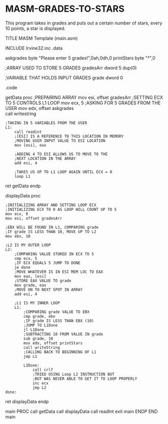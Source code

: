 # MASM-GRADES-TO-STARS
This program takes in grades and puts out a certain number of stars, every 10 points, a star is displayed.


TITLE MASM Template						(main.asm)

INCLUDE Irvine32.inc
.data

askgrades byte "Please enter 5 grades!",0ah,0dh,0
printStars byte "*",0

;ARRAY USED TO STORE 5 GRADES
gradesArr dword 5 dup(0)

;VARIABLE THAT HOLDS INPUT GRADES
grade dword 0

.code

getData proc
	;PREPAIRING ARRAY
	mov esi, offset gradesArr
	;SETTING ECX TO 5 CONTROLS L1 LOOP
	mov ecx, 5
	;ASKING FOR 5 GRADES FROM THE USER
	mov edx, offset askgrades	
	call writestring

	;TAKING IN 5 VARIABLES FROM THE USER
	L1:
		call readint
		;[ESI] IS A REFERENCE TO THIS LOCATION IN MEMORY
		;MOVING USER INPUT VALUE TO ESI LOCATION
		mov [esi], eax

		;ADDING 4 TO ESI ALLOWS US TO MOVE TO THE
		;NEXT LOCATION IN THE ARRAY
		add esi, 4

		;TAKES US UP TO L1 LOOP AGAIN UNTIL ECX = 0
		loop L1
ret
getData endp

displayData proc
	
	;INITIALIZING ARRAY AND SETTING LOOP ECX
	;INITIALIZING ECX TO 0 AS LOOP WILL COUNT UP TO 5
	mov ecx, 0
	mov esi, offset gradesArr

	;EBX WILL BE FOUND IN L1, COMPARING grade
	;IF grade IS LESS THAN 10, MOVE UP TO L2
    mov ebx, 10

	;L2 IS MY OUTER LOOP
	L2:
		;COMPARING VALUE STORED IN ECX TO 5
		cmp ecx, 5	
		;IF ECX EQUALS 5 JUMP TO DONE
        je done
		;MOVE WHATEVER IS IN ESI MEM LOC TO EAX
		mov eax, [esi]
		;STORE EAX VALUE TO grade
		mov grade, eax
		;MOVE ON TO NEXT SPOT IN ARRAY
		add esi, 4

		;L1 IS MY INNER LOOP
		L1:
			;COMPARING grade VALUE TO EBX
			cmp grade, ebx
			;IF grade IS LESS THAN EBX (10)
			;JUMP TO L1Done
			jl L1Done
			;SUBTRACTING 10 FROM VALUE IN grade
			sub grade, 10
			mov edx, offset printStars
			call writeString
			;CALLING BACK TO BEGINNING OF L1
			jmp L1

			L1Done:
				call crlf
				;TRIED USING Loop L2 INSTRUCTION BUT
				;BUT WAS NEVER ABLE TO GET IT TO LOOP PROPERLY
				inc ecx
				jmp L2
	done:
ret
displayData endp

main PROC
	call getData
	call displayData
	call readInt
	exit
main ENDP
END main


